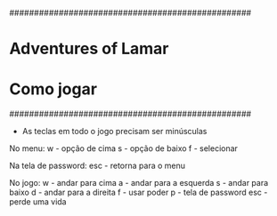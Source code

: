 #################################################
#	      Adventures of Lamar		#
#		   Como jogar			#
#################################################
* As teclas em todo o jogo precisam ser minúsculas


No menu:
w - opção de cima
s - opção de baixo
f - selecionar

Na tela de password:
esc - retorna para o menu

No jogo:
w - andar para cima
a - andar para a esquerda
s - andar para baixo
d - andar para a direita
f - usar poder
p - tela de password
esc - perde uma vida
 		
